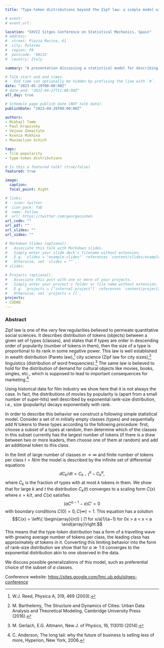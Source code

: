 ```yaml
---
title: "Type-token distributions beyond the Zipf law: a simple model with choice"

# event: 
# event_url: 

location: "XXVII Sitges Conference on Statistical Mechanics, Spain"
# address:
#  street: Piazza Marina, 61
#  city: Palermo
#  region: PA
#  postcode: '90133'
#  country: Italy

summary: "A presentation discussing a statistical model for describing the distributions of movies by popularityn"

# Talk start and end times.
#   End time can optionally be hidden by prefixing the line with `#`.
date: "2023-05-29T00:00:00Z"
# date_end: "2022-04-27T11:00:00Z"
all_day: true

# Schedule page publish date (NOT talk date).
publishDate: "2023-04-26T00:00:00Z"

authors: 
- Mikhail Tamm
- Paul Krapivsky 
- Vejune Zemaityte
- Ksenia Mukhina
- Maximilian Schich

tags:
- film popularity
- type-token distributions 

# Is this a featured talk? (true/false)
featured: true

image:
  caption: 
  focal_point: Right

# links:
# - icon: twitter
#  icon_pack: fab
#  name: Follow
#  url: https://twitter.com/georgecushen
url_code: ""
url_pdf: ""
url_slides: ""
url_video: ""

# Markdown Slides (optional).
#   Associate this talk with Markdown slides.
#   Simply enter your slide deck's filename without extension.
#   E.g. `slides = "example-slides"` references `content/slides/example-slides.md`.
#   Otherwise, set `slides = ""`.
# slides:

# Projects (optional).
#   Associate this post with one or more of your projects.
#   Simply enter your project's folder or file name without extension.
#   E.g. `projects = ["internal-project"]` references `content/project/deep-learning/index.md`.
#   Otherwise, set `projects = []`.
projects:
- CUDAN
---
```


### Abstract

Zipf law is one of the very few regularities believed to permeate quantitative social sciences. It describes distribution of tokens (objects) between a given set of types (classes), and states that if types are order in descending order of popularity (number of tokens in them), then the size of a type is proportional to its rank in some negative power. This law is well established in wealth distribution (Pareto law),[^1] city science (Zipf law for city sizes),[^2] linguistics (distribution of word frequencies).[^3] The same law is believed to hold for the distribution of demand for cultural objects like movies, books, singles, etc., which is supposed to lead to important consequences for marketing.[^4]

Using historical data for film industry we show here that it is not always the case. In fact, the distributions of movies by popularity is (apart from a small number of super-hits) well described by exponential rank-size distribution, i.e., size (popularity) decays exponentially with rank. 

In order to describe this behavior we construct a following simple statistical model. Consider a set of $m$ initially empty classes (types) and sequentially add $N$ tokens to these types according to the following procedure: first, choose a subset of a types at random, then determine which of the classes in this subset currently has the largest number of tokens (if there is a draw between two or more leaders, then choose one of them at random) and add an additional
token to this class.

In the limit of large number of classes $m → ∞$ and finite number of tokens per class $t = N/m$ the model is described by the infinite set of differential equations
$$dC_{k}/dt = C_{k−1}^a − C_k^a,$$
where $C_k$ is the fraction of types with at most $k$ tokens in them. We show that for large $k$ and $t$ the distribution $C_k(t)$ converges to a scaling form $C(x)$ where $x = k/t$, and $C(x)$ satisfies
$$(aC^{a−1} − x)C′ = 0$$
with boundary conditions $C(0) = 0, C(∞) = 1$. This equation has a solution
$$C(x) = \left\{ \begin{array}{rcl}
( (1 for x/a)1/(a−1) for 0x > a < x < a
\end{array}\right.$$
This means that the type-token distribution has a form of a travelling wave with growing average number of tokens per class, the leading class has approximately $at$ tokens in it. Converting this limiting behavior into the form of rank-size distribution we show that for $a ≫ 1$ it converges to the exponential distribution akin to one observed in the data.

We discuss possible generalizations of this model, such as preferential choice of the subset of $a$ classes.

Conference website: https://sites.google.com/fmc.ub.edu/sitges-conference

[^1]: W.J. Reed, Physica A, 319, 469 (2003).

[^2]: M. Barthelemy, The Structure and Dynamics of Cities: Urban Data Analysis and Theoretical Modeling, Cambridge University Press (2016).

[^3]: M. Gerlach, E.G. Altmann, New J. of Physics, 16, 113010 (2014).

[^4]: C. Anderson, The long tail: why the future of business Is selling less of more, Hyperion, New York, 2006.